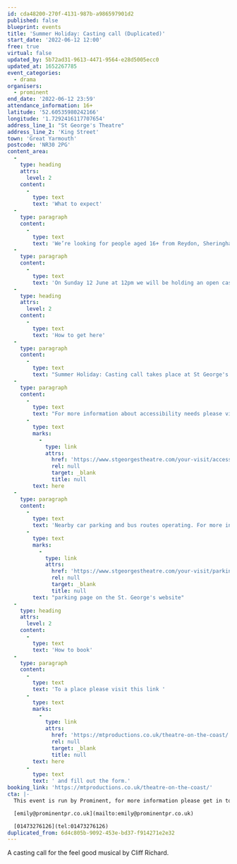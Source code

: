```yaml
---
id: cda48200-270f-4131-987b-a986597901d2
published: false
blueprint: events
title: 'Summer Holiday: Casting call (Duplicated)'
start_date: '2022-06-12 12:00'
free: true
virtual: false
updated_by: 5b72ad31-9613-4471-9564-e28d5005ecc0
updated_at: 1652267785
event_categories:
  - drama
organisers:
  - prominent
end_date: '2022-06-12 23:59'
attendance_information: 16+
latitude: '52.60535980242166'
longitude: '1.7292416117707654'
address_line_1: "St George's Theatre"
address_line_2: 'King Street'
town: 'Great Yarmouth'
postcode: 'NR30 2PG'
content_area:
  -
    type: heading
    attrs:
      level: 2
    content:
      -
        type: text
        text: 'What to expect'
  -
    type: paragraph
    content:
      -
        type: text
        text: 'We’re looking for people aged 16+ from Reydon, Sheringham, Great Yarmouth and surrounding areas to get involved in our production of Summer Holiday!'
  -
    type: paragraph
    content:
      -
        type: text
        text: 'On Sunday 12 June at 12pm we will be holding an open casting call to audition those who would like to be involved. We’d love to see as many of you there as possible.'
  -
    type: heading
    attrs:
      level: 2
    content:
      -
        type: text
        text: 'How to get here'
  -
    type: paragraph
    content:
      -
        type: text
        text: "Summer Holiday: Casting call takes place at St George's Theatre, NR30 2PG on the 12th of June."
  -
    type: paragraph
    content:
      -
        type: text
        text: "For more information about accessibility needs please visit the St. George's website "
      -
        type: text
        marks:
          -
            type: link
            attrs:
              href: 'https://www.stgeorgestheatre.com/your-visit/accessibility/'
              rel: null
              target: _blank
              title: null
        text: here
  -
    type: paragraph
    content:
      -
        type: text
        text: 'Nearby car parking and bus routes operating. For more information please visit the '
      -
        type: text
        marks:
          -
            type: link
            attrs:
              href: 'https://www.stgeorgestheatre.com/your-visit/parking/'
              rel: null
              target: _blank
              title: null
        text: "parking page on the St. George's website"
  -
    type: heading
    attrs:
      level: 2
    content:
      -
        type: text
        text: 'How to book'
  -
    type: paragraph
    content:
      -
        type: text
        text: 'To a place please visit this link '
      -
        type: text
        marks:
          -
            type: link
            attrs:
              href: 'https://mtproductions.co.uk/theatre-on-the-coast/'
              rel: null
              target: _blank
              title: null
        text: here
      -
        type: text
        text: ' and fill out the form.'
booking_link: 'https://mtproductions.co.uk/theatre-on-the-coast/'
cta: |-
  This event is run by Prominent, for more information please get in touch via:

  [emily@prominentpr.co.uk](mailto:emily@prominentpr.co.uk)

  [01473276126](tel:01473276126)
duplicated_from: 6d4c805b-9092-453e-bd37-f914271e2e32
---
```

A casting call for the feel good musical by Cliff Richard.